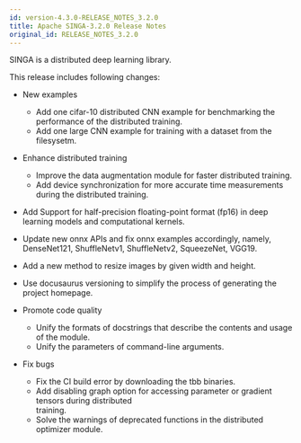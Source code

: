 ```yaml
---
id: version-4.3.0-RELEASE_NOTES_3.2.0
title: Apache SINGA-3.2.0 Release Notes
original_id: RELEASE_NOTES_3.2.0
---
```


<!--- Licensed to the Apache Software Foundation (ASF) under one or more contributor license agreements.  See the NOTICE file distributed with this work for additional information regarding copyright ownership.  The ASF licenses this file to you under the Apache License, Version 2.0 (the "License"); you may not use this file except in compliance with the License.  You may obtain a copy of the License at http://www.apache.org/licenses/LICENSE-2.0 Unless required by applicable law or agreed to in writing, software distributed under the License is distributed on an "AS IS" BASIS, WITHOUT WARRANTIES OR CONDITIONS OF ANY KIND, either express or implied.  See the License for the specific language governing permissions and limitations under the License.  -->

SINGA is a distributed deep learning library.

This release includes following changes:

- New examples

  - Add one cifar-10 distributed CNN example for benchmarking the performance of
    the distributed training.
  - Add one large CNN example for training with a dataset from the filesysetm.

- Enhance distributed training

  - Improve the data augmentation module for faster distributed training.
  - Add device synchronization for more accurate time measurements during the
    distributed training.

- Add Support for half-precision floating-point format (fp16) in deep learning
  models and computational kernels.

- Update new onnx APIs and fix onnx examples accordingly, namely, DenseNet121,
  ShuffleNetv1, ShuffleNetv2, SqueezeNet, VGG19.

- Add a new method to resize images by given width and height.

- Use docusaurus versioning to simplify the process of generating the project
  homepage.

- Promote code quality

  - Unify the formats of docstrings that describe the contents and usage of the
    module.
  - Unify the parameters of command-line arguments.

- Fix bugs

  - Fix the CI build error by downloading the tbb binaries.
  - Add disabling graph option for accessing parameter or gradient tensors
    during distributed  
    training.
  - Solve the warnings of deprecated functions in the distributed optimizer
    module.

